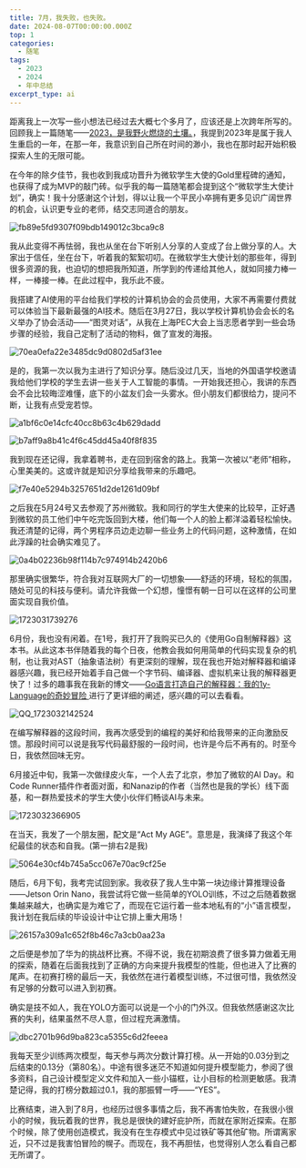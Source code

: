 ```yaml
---
title: 7月，我失败，也失败。
date: 2024-08-07T00:00:00.000Z
top: 1
categories:
  - 随笔
tags:
  - 2023
  - 2024
  - 年中总结
excerpt_type: ai
---
```


距离我上一次写一些小想法已经过去大概七个多月了，应该还是上次跨年所写的。回顾我上一篇随笔——[2023，是我野火燃烧的土壤。](https://blog.yby.zone/posts/2023-summary)，我提到2023年是属于我人生重启的一年，在那一年，我意识到自己所在时间的渺小，我也在那时起开始积极探索人生的无限可能。

在今年的除夕佳节，我也收到我成功晋升为微软学生大使的Gold里程碑的通知，也获得了成为MVP的敲门砖。似乎我的每一篇随笔都会提到这个“微软学生大使计划”，确实！我十分感谢这个计划，得以让我一个平民小卒拥有更多见识广阔世界的机会，认识更专业的老师，结交志同道合的朋友。

![fb89e5fd9307f09bdb149012c3bca9c8](https://yby-zone.obs.cn-east-3.myhuaweicloud.com/images/1723030595_i2aoQCtIMjS.png)

我从此变得不再怯弱，我也从坐在台下听别人分享的人变成了台上做分享的人。大家出于信任，坐在台下，听着我的絮絮叨叨。在微软学生大使计划的那些年，得到很多资源的我，也迫切的想把我所知道，所学到的传递给其他人，就如同接力棒一样，一棒接一棒。在此过程中，我乐此不疲。

我搭建了AI使用的平台给我们学校的计算机协会的会员使用，大家不再需要付费就可以体验当下最新最强的AI技术。随后在3月27日，我以学校计算机协会会长的名义举办了协会活动——“图灵对话”，从我在上海PEC大会上当志愿者学到一些会场步骤的经验，我自己定制了活动的物料，做了宣发的海报。

![70ea0efa22e3485dc9d0802d5af31ee](https://yby-zone.obs.cn-east-3.myhuaweicloud.com/images/1723031135_M1oUY4nARD2.jpg)

是的，我第一次以我为主进行了知识分享。随后没过几天，当地的外国语学校邀请我给他们学校的学生去讲一些关于人工智能的事情。一开始我还担心，我讲的东西会不会比较晦涩难懂，底下的小盆友们会一头雾水。但小朋友们都很给力，提问不断，让我有点受宠若惊。

![a1bf6c0e14cfc40cc8b63c4b629dadd](https://yby-zone.obs.cn-east-3.myhuaweicloud.com/images/1723031402_3IORJwvFrMs.png)

![b7aff9a8b41c4f6c45dd45a40f8f835](https://yby-zone.obs.cn-east-3.myhuaweicloud.com/images/1723031360_5gpnAy4XKpi.png)

我到现在还记得，我拿着聘书，走在回到宿舍的路上。我第一次被以“老师”相称，心里美美的。这或许就是知识分享给我带来的乐趣吧。

![f7e40e5294b3257651d2de1261d09bf](https://yby-zone.obs.cn-east-3.myhuaweicloud.com/images/1723031510_8lMpaxuagCM.png)

之后我在5月24号又去参观了苏州微软。我和同行的学生大使来的比较早，正好遇到微软的员工他们中午吃完饭回到大楼，他们每一个人的脸上都洋溢着轻松愉快。我还清楚的记得，两个男程序员边走边聊一些业务上的代码问题，这种激情，在如此浮躁的社会确实难见了。

![0a4b02236b98f114b7c974914b2420b6](https://yby-zone.obs.cn-east-3.myhuaweicloud.com/images/1723031697_Ep4fjo5zYck.png)

那里确实很繁华，符合我对互联网大厂的一切想象——舒适的环境，轻松的氛围，随处可见的科技与便利。请允许我做一个幻想，憧憬有朝一日可以在这样的公司里面实现自我价值。

![1723031739276](https://yby-zone.obs.cn-east-3.myhuaweicloud.com/images/1723031793_NvgkATsty9s.jpg)

6月份，我也没有闲着。在1号，我打开了我购买已久的《使用Go自制解释器》这本书。从此这本书伴随着我的每个日夜，他教会我如何用简单的代码实现复杂的机制，也让我对AST（抽象语法树）有更深刻的理解，现在我也开始对解释器和编译器感兴趣，我已经开始着手自己做一个字节码、编译器、虚拟机来让我的解释器更快了！过多的趣事我在我新的博文——[Go语言打造自己的解释器：我的1y-Language的奇妙冒险 ](https://blog.yby.zone/posts/make-interpreter-myself)进行了更详细的阐述，感兴趣的可以去看看。

![QQ_1723032142524](https://yby-zone.obs.cn-east-3.myhuaweicloud.com/images/1723032147_QjlKn0gHA2x.png)

在编写解释器的这段时间，我再次感受到的编程的美好和给我带来的正向激励反馈。那段时间可以说是我写代码最舒服的一段时间，也许是今后不再有的。时至今日，我依然回味无穷。

6月接近中旬，我第一次做绿皮火车，一个人去了北京，参加了微软的AI Day。和Code Runner插件作者面对面，和Nanazip的作者（当然也是我的学长）线下面基，和一群热爱技术的学生大使小伙伴们畅谈AI与未来。

![1723032366905](https://yby-zone.obs.cn-east-3.myhuaweicloud.com/images/1723032392_nz3qkafK4CL.jpg)

在当天，我发了一个朋友圈，配文是“Act My AGE”。意思是，我演绎了我这个年纪最佳的状态和自我。(第一排右2是我)

![5064e30cf4b745a5cc067e70ac9cf25e](https://yby-zone.obs.cn-east-3.myhuaweicloud.com/images/1723032572_ue8HeKXYY2c.png)

随后，6月下旬，我考完试回到家。我收获了我人生中第一块边缘计算推理设备——Jetson Orin Nano，我尝试将它做一些简单的YOLO训练，不过之后随着数据集越来越大，也确实是为难它了，而现在它运行着一些本地私有的“小”语言模型，我计划在我后续的毕设设计中让它排上重大用场！

![26157a309a1c652f8b46c7a3cb0aa23a](https://yby-zone.obs.cn-east-3.myhuaweicloud.com/images/1723032822_VEp0kSshHwG.png)

之后便是参加了华为的挑战杯比赛。不得不说，我在初期浪费了很多算力做着无用的探索，随着在后面我找到了正确的方向来提升我模型的性能，但也进入了比赛的尾声。在初赛打榜的最后一天，我依然在进行着模型训练，不过很可惜，我依然没有足够的分数可以进入到初赛。

确实是技不如人，我在YOLO方面可以说是一个小的门外汉。但我依然感谢这次比赛的失利，结果虽然不尽人意，但过程充满激情。

![dbc2701b96d9ba823ca5355c6d2feeea](https://yby-zone.obs.cn-east-3.myhuaweicloud.com/images/1723033106_YTaHZucTyO6.png)

我每天至少训练两次模型，每天参与两次分数计算打榜。从一开始的0.03分到之后结束的0.13分（第80名）。中途有很多迷茫不知道如何提升模型能力，参阅了很多资料，自己设计模型定义文件和加入一些小锚框，让小目标的检测更敏感。我清楚记得，我的打榜分数超过0.1，我的那振臂一呼——“YES”。

比赛结束，进入到了8月，也经历过很多事情之后，我不再害怕失败，在我很小很小的时候，我玩着我的世界，我总是很快的建好庇护所，而就在家附近探索。在那个时候，除了使用创造模式，我没有在生存模式中见过铁矿等其他矿物。所谓离家近，只不过是我害怕冒险的幌子。而现在，我不再胆怯，也觉得别人怎么看自己都无所谓了。
